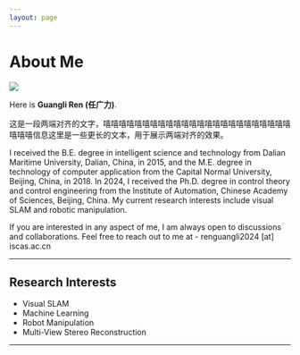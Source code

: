 ```yaml
---
layout: page
---
```


# About Me

<img src="https://rengl.github.io/renguangli.JPG" class="floatpic">

Here is **Guangli Ren (任广力)**.<br>

<p class="justify-align">这是一段两端对齐的文字，嘻嘻嘻嘻嘻嘻嘻嘻嘻嘻嘻嘻嘻嘻嘻嘻嘻嘻嘻嘻嘻嘻嘻嘻嘻嘻嘻信息这里是一些更长的文本，用于展示两端对齐的效果。</p>
I received the B.E. degree in intelligent science and technology from Dalian Maritime University, Dalian, China, in 2015, and the M.E. degree in technology of computer application from the Capital Normal University, Beijing, China, in 2018. In 2024, I received the Ph.D. degree in control theory and control engineering from the Institute of Automation, Chinese Academy of Sciences, Beijing, China. My current research interests include visual SLAM and robotic manipulation.<br>

If you are interested in any aspect of me, I am always open to discussions and collaborations. Feel free to reach out to me at - renguangli2024 [at] iscas.ac.cn

---

## Research Interests

<!-- **<font color="#990000">I am actively seeking a PhD position for 2025 Fall admission. If you have any information, please contact me!</font>** -->

- Visual SLAM
- Machine Learning
- Robot Manipulation
- Multi-View Stereo Reconstruction

<!-- My current research focuses on practical problems that artificial intelligence faces in real life. My interests are on the **Machine Learning** and its applications in **Computer Vision**. In a word, advanced technologies like ML influence the life of everybody.  I wish to devote my talent to this meaningful cause and bring well-being to society. -->

---

<!-- ## News and Updates

- **June 2024**：XXXX
- **May 2024：**My bachelor thesis won the Annual Best Thesis Award (Top 1/300).
- **April 2024：**Our work *BLEGuard* has been accepted to [XXX 2024](https://www.sigmobile.org/mobisys/2024/) as a poster paper. See you in Japan!

<br> -->
